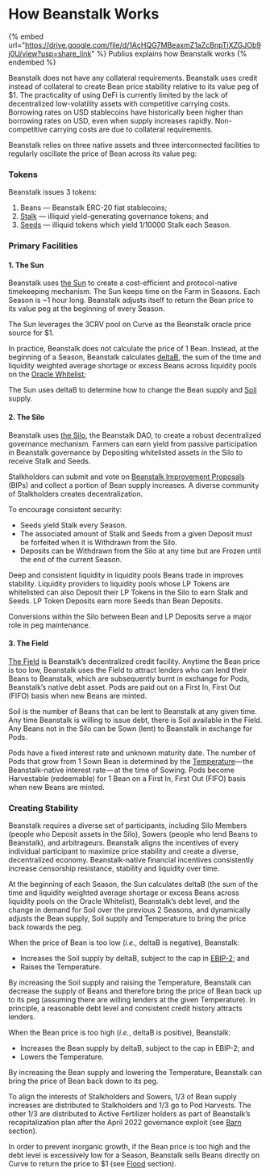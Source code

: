 # How Beanstalk Works

{% embed url="https://drive.google.com/file/d/1AcHQG7MBeaxmZ1aZcBnpTiXZGJOb9j0U/view?usp=share_link" %}
Publius explains how Beanstalk works
{% endembed %}

Beanstalk does not have any collateral requirements. Beanstalk uses credit instead of collateral to create Bean price stability relative to its value peg of $1. The practicality of using DeFi is currently limited by the lack of decentralized low-volatility assets with competitive carrying costs. Borrowing rates on USD stablecoins have historically been higher than borrowing rates on USD, even when supply increases rapidly. Non-competitive carrying costs are due to collateral requirements.

Beanstalk relies on three native assets and three interconnected facilities to regularly oscillate the price of Bean across its value peg:

### **Tokens**

Beanstalk issues 3 tokens:

1. Beans — Beanstalk ERC-20 fiat stablecoins;
2. [Stalk](../farm/silo.md#the-stalk-system) — illiquid yield-generating governance tokens; and
3. [Seeds](../farm/silo.md#the-stalk-system) — illiquid tokens which yield 1/10000 Stalk each Season.

### **Primary Facilities**

#### **1. The Sun** <a href="#the-sun" id="the-sun"></a>

Beanstalk uses [the Sun](../farm/sun.md) to create a cost-efficient and protocol-native timekeeping mechanism. The Sun keeps time on the Farm in Seasons. Each Season is \~1 hour long. Beanstalk adjusts itself to return the Bean price to its value peg at the beginning of every Season.

The Sun leverages the 3CRV pool on Curve as the Beanstalk oracle price source for $1.

In practice, Beanstalk does not calculate the price of 1 Bean. Instead, at the beginning of a Season, Beanstalk calculates [deltaB](../protocol/glossary.md#deltab), the sum of the time and liquidity weighted average shortage or excess Beans across liquidity pools on the [Oracle Whitelist](../farm/sun.md#oracle-whitelist);

The Sun uses deltaB to determine how to change the Bean supply and [Soil](../farm/field.md#soil) supply.

#### **2. The Silo** <a href="#the-silo" id="the-silo"></a>

Beanstalk uses [the Silo](../farm/silo.md), the Beanstalk DAO, to create a robust decentralized governance mechanism. Farmers can earn yield from passive participation in Beanstalk governance by Depositing whitelisted assets in the Silo to receive Stalk and Seeds.

Stalkholders can submit and vote on [Beanstalk Improvement Proposals](broken-reference) (BIPs) and collect a portion of Bean supply increases. A diverse community of Stalkholders creates decentralization.

To encourage consistent security:

* Seeds yield Stalk every Season.
* The associated amount of Stalk and Seeds from a given Deposit must be forfeited when it is Withdrawn from the Silo.
* Deposits can be Withdrawn from the Silo at any time but are Frozen until the end of the current Season.

Deep and consistent liquidity in liquidity pools Beans trade in improves stability. Liquidity providers to liquidity pools whose LP Tokens are whitelisted can also Deposit their LP Tokens in the Silo to earn Stalk and Seeds. LP Token Deposits earn more Seeds than Bean Deposits.

Conversions within the Silo between Bean and LP Deposits serve a major role in peg maintenance.

#### **3. The Field** <a href="#the-field" id="the-field"></a>

[The Field](../farm/field.md) is Beanstalk’s decentralized credit facility. Anytime the Bean price is too low, Beanstalk uses the Field to attract lenders who can lend their Beans to Beanstalk, which are subsequently burnt in exchange for Pods, Beanstalk’s native debt asset. Pods are paid out on a First In, First Out (FIFO) basis when new Beans are minted.

Soil is the number of Beans that can be lent to Beanstalk at any given time. Any time Beanstalk is willing to issue debt, there is Soil available in the Field. Any Beans not in the Silo can be Sown (lent) to Beanstalk in exchange for Pods.

Pods have a fixed interest rate and unknown maturity date. The number of Pods that grow from 1 Sown Bean is determined by the [Temperature](../peg-maintenance/temperature.md)— the Beanstalk-native interest rate — at the time of Sowing. Pods become Harvestable (redeemable) for 1 Bean on a First In, First Out (FIFO) basis when new Beans are minted.

### **Creating Stability**

Beanstalk requires a diverse set of participants, including Silo Members (people who Deposit assets in the Silo), Sowers (people who lend Beans to Beanstalk), and arbitrageurs. Beanstalk aligns the incentives of every individual participant to maximize price stability and create a diverse, decentralized economy. Beanstalk-native financial incentives consistently increase censorship resistance, stability and liquidity over time.

At the beginning of each Season, the Sun calculates deltaB (the sum of the time and liquidity weighted average shortage or excess Beans across liquidity pools on the Oracle Whitelist), Beanstalk’s debt level, and the change in demand for Soil over the previous 2 Seasons, and dynamically adjusts the Bean supply, Soil supply and Temperature to bring the price back towards the peg.

When the price of Bean is too low (_i.e._, deltaB is negative), Beanstalk:

* Increases the Soil supply by deltaB, subject to the cap in [EBIP-2](https://arweave.net/3GyVJLO0YqhwJHWZeiykWYu4G6SsfcV0alP-1DfMygk); and
* Raises the Temperature.

By increasing the Soil supply and raising the Temperature, Beanstalk can decrease the supply of Beans and therefore bring the price of Bean back up to its peg (assuming there are willing lenders at the given Temperature). In principle, a reasonable debt level and consistent credit history attracts lenders.

When the Bean price is too high (_i.e._, deltaB is positive), Beanstalk:

* Increases the Bean supply by deltaB, subject to the cap in EBIP-2; and
* Lowers the Temperature.

By increasing the Bean supply and lowering the Temperature, Beanstalk can bring the price of Bean back down to its peg.

To align the interests of Stalkholders and Sowers, 1/3 of Bean supply increases are distributed to Stalkholders and 1/3 go to Pod Harvests. The other 1/3 are distributed to Active Fertilizer holders as part of Beanstalk’s recapitalization plan after the April 2022 governance exploit (see [Barn](../farm/barn.md) section).

In order to prevent inorganic growth, if the Bean price is too high and the debt level is excessively low for a Season, Beanstalk sells Beans directly on Curve to return the price to $1 (see [Flood](../peg-maintenance/flood.md) section).
